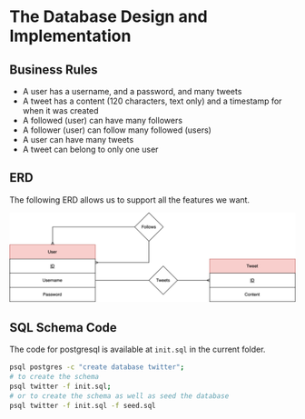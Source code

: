 # The Database Design and Implementation

## Business Rules

- A user has a username, and a password, and many tweets
- A tweet has a content (120 characters, text only) and
a timestamp for when it was created
- A followed (user) can have many followers
- A follower (user) can follow many followed (users)
- A user can have many tweets
- A tweet can belong to only one user

## ERD

The following ERD allows us to support all the features we
want.

![ERD](erd.svg)

## SQL Schema Code

The code for postgresql is available at `init.sql`
in the current folder.

```bash
psql postgres -c "create database twitter";
# to create the schema 
psql twitter -f init.sql;
# or to create the schema as well as seed the database
psql twitter -f init.sql -f seed.sql
```
